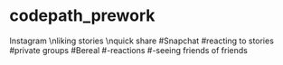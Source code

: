 # codepath_prework
Instagram
\nliking stories
\nquick share 
#Snapchat 
#reacting to stories
#private groups 
#Bereal 
#-reactions
#-seeing friends of friends 
